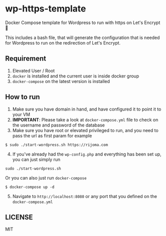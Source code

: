 # wp-https-template
Docker Compose template for Wordpress to run with https on Let's Encrypt :whale2:

This includes a bash file, that will generate the configuration that is needed for Wordpress to run on the redirection of Let's Encrypt.


## Requirement
1. Elevated User / Root
2. `docker` is installed and the current user is inside docker group
3. `docker-compose` on the latest version is installed

## How to run
1. Make sure you have domain in hand, and have configured it to point it to your VM
2. **IMPORTANT**: Please take a look at `docker-compose.yml` file to check on the username and password of the database
3. Make sure you have root or elevated privileged to run, and you need to pass the url as first param for example
```
$ sudo ./start-wordpress.sh https://rijoma.com
```
4. If you've already had the `wp-config.php` and everything has been set up, you can just simply run
```
sudo ./start-wordpress.sh
```
Or you can also just run `docker-compose`
```
$ docker-compose up -d
```
5. Navigate to `http://localhost:8080` or any port that you defined on the `docker-compose.yml`


## LICENSE
MIT